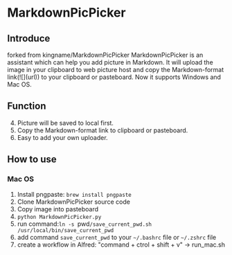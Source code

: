 # MarkdownPicPicker

## Introduce

 forked from kingname/MarkdownPicPicker
MarkdownPicPicker is an assistant which can help you add picture in Markdown. It will upload the image in your clipboard to web picture host and copy the Markdown-format link(\!\[\]\(url\)) to your clipboard or pasteboard. Now it supports Windows and Mac OS.

## Function


4. Picture will be saved to local first.
3. Copy the Markdown-format link to clipboard or pasteboard.
5. Easy to add your own uploader.

## How to use

### Mac OS
1. Install pngpaste: `brew install pngpaste`
2. Clone MarkdownPicPicker source code
3. Copy image into pasteboard
4. `python MarkdownPicPicker.py`
5. run command:`ln -s `pwd`/save_current_pwd.sh /usr/local/bin/save_current_pwd`
6. add command `save_current_pwd` to your `~/.bashrc` file or `~/.zshrc` file
7. create a workflow in Alfred: "command + ctrol + shift + v" -> run_mac.sh


